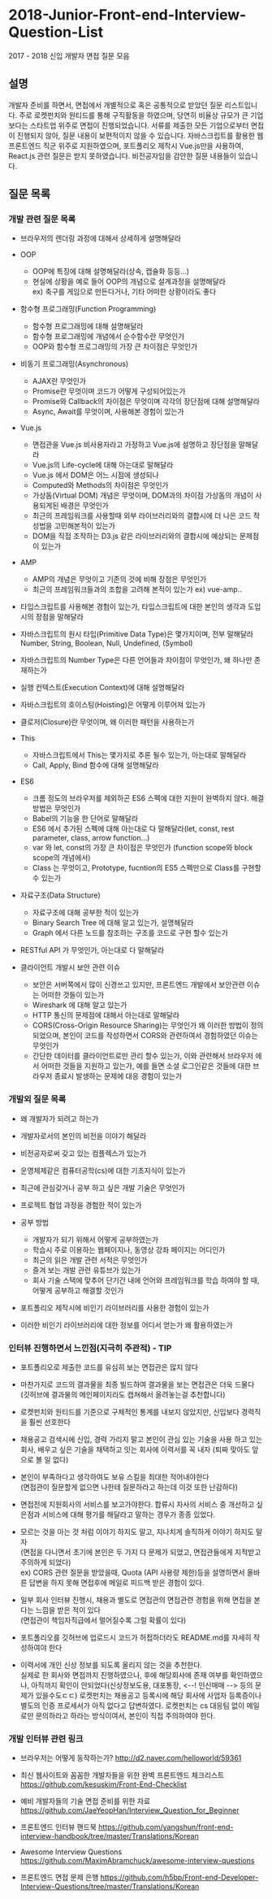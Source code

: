 # 2018-Junior-Front-end-Interview-Question-List
2017 - 2018 신입 개발자 면접 질문 모음

## 설명
 개발자 준비를 하면서, 면접에서 개별적으로 혹은 공통적으로 받았던 질문 리스트입니다. 주로 로켓펀치와 원티드를 통해 구직활동을 하였으며, 당연히 비율상 규모가 큰 기업 보다는 스타트업 위주로 면접이 진행되었습니다. 서류를 제출한 모든 기업으로부터 면접이 진행되지 않아, 질문 내용이 보편적이지 않을 수 있습니다. 자바스크립트를 활용한 웹 프론트엔드 직군 위주로 지원하였으며, 포트폴리오 제작시 Vue.js만을 사용하여, React.js 관련 질문은 받지 못하였습니다. 비전공자임을 감안한 질문 내용들이 있습니다.

## 질문 목록

### 개발 관련 질문 목록

* 브라우저의 렌더링 과정에 대해서 상세하게 설명해달라

* OOP
    * OOP에 특징에 대해 설명해달라(상속, 캡슐화 등등...)
    * 현실에 상황을 예로 들어 OOP의 개념으로 설계과정을 설명해달라  
        ex) 축구를 게임으로 만든다거나, 기타 어떠한 상황이라도 좋다

* 함수형 프로그래밍(Function Programming)
    * 함수형 프로그래밍에 대해 설명해달라
    * 함수형 프로그래밍에 개념에서 순수함수란 무엇인가
    * OOP와 함수형 프로그래밍의 가장 큰 차이점은 무엇인가

* 비동기 프로그래밍(Asynchronous)
    * AJAX란 무엇인가
    * Promise란 무엇이며 코드가 어떻게 구성되어있는가
    * Promise와 Callback의 차이점은 무엇이며 각각의 장단점에 대해 설명해달라
    * Async, Await를 무엇이며, 사용해본 경험이 있는가

* Vue.js
    * 면접관을 Vue.js 비사용자라고 가정하고 Vue.js에 설명하고 장단점을 말해달라
    * Vue.js의 Life-cycle에 대해 아는대로 말해달라
    * Vue.js 에서 DOM은 어느 시점에 생성되나
    * Computed와 Methods의 차이점은 무엇인가
    * 가상돔(Virtual DOM) 개념은 무엇이며, DOM과의 차이점 가상돔의 개념이 사용되게된 배경은 무엇인가
    * 최근의 프레임워크를 사용할때 외부 라이브러리와의 결합시에 더 나은 코드 작성법을 고민해본적이 있는가
    * DOM을 직접 조작하는 D3.js 같은 라이브러리와의 결합시에 예상되는 문제점이 있는가

* AMP
    * AMP의 개념은 무엇이고 기존의 것에 비해 장점은 무엇인가
    * 최근의 프레임워크들과의 조합을 고려해 본적이 있는가 ex) vue-amp..

* 타입스크립트를 사용해본 경험이 있는가, 타입스크립트에 대한 본인의 생각과 도입시의 장점을 말해달라

* 자바스크립트의 원시 타입(Primitive Data Type)은 몇가지이며, 전부 말해달라  
    Number, String, Boolean, Null, Undefined, (Symbol)

* 자바스크립트의 Number Type은 다른 언어들과 차이점이 무엇인가, 왜 하나만 존재하는가

* 실행 컨텍스트(Execution Context)에 대해 설명해달라

* 자바스크립트의 호이스팅(Hoisting)은 어떻게 이루어져 있는가

* 클로저(Closure)란 무엇이며, 왜 이러한 패턴을 사용하는가

* This
    * 자바스크립트에서 This는 몇가지로 추론 될수 있는가, 아는대로 말해달라
    * Call, Apply, Bind 함수에 대해 설명해달라

* ES6
    * 크롬 정도의 브라우저를 제외하곤 ES6 스펙에 대한 지원이 완벽하지 않다. 해결방법은 무엇인가
    * Babel의 기능을 한 단어로 말해달라
    * ES6 에서 추가된 스펙에 대해 아는대로 다 말해달라(let, const, rest parameter, class, arrow function...)
    * var 와 let, const의 가장 큰 차이점은 무엇인가 (function scope와 block scope의 개념에서)
    * Class 는 무엇이고, Prototype, fucntion의 ES5 스펙만으로 Class를 구현할수 있는가

* 자료구조(Data Structure)
    * 자료구조에 대해 공부한 적이 있는가 
    * Binary Search Tree 에 대해 알고 있는가, 설명해달라
    * Graph 에서 다른 노드를 참조하는 구조를 코드로 구현 할수 있는가

* RESTful API 가 무엇인가, 아는대로 다 말해달라

* 클라이언트 개발시 보안 관련 이슈
    * 보안은 서버쪽에서 많이 신경쓰고 있지만, 프론트엔드 개발에서 보안관련 이슈는 어떠한 것들이 있는가
    * Wireshark 에 대해 알고 있는가
    * HTTP 통신의 문제점에 대해서 아는대로 말해달라
    * CORS(Cross-Origin Resource Sharing)는 무엇인가 왜 이러한 방법이 정의 되었으며, 본인이 코드를 작성하면서 CORS와 관련하여서 경험하였던 이슈는 무엇인가
    * 간단한 데이터를 클라이언트로만 관리 할수 있는가, 이와 관련해서 브라우저 에서 어떠한 것들을 지원하고 있는가, 예를 들면 소셜 로그인같은 것들에 대한 브라우저 종료시 발생하는 문제에 대응 경험이 있는가

### 개발외 질문 목록

* 왜 개발자가 되려고 하는가

* 개발자로서의 본인의 비전을 이야기 해달라

* 비전공자로써 갖고 있는 컴플렉스가 있는가

* 운영체제같은 컴퓨터공학(cs)에 대한 기초지식이 있는가

* 최근에 관심갖거나 공부 하고 싶은 개발 기술은 무엇인가

* 프로젝트 협업 과정을 경험한 적이 있는가

* 공부 방법
    * 개발자가 되기 위해서 어떻게 공부하였는가
    * 학습시 주로 이용하는 웹페이지나, 동영상 강좌 페이지는 어디인가
    * 최근의 읽은 개발 관련 서적은 무엇인가
    * 즐겨 보는 개발 관련 유튜브가 있는가
    * 회사 기술 스택에 맞추어 단기간 내에 언어와 프레임워크를 학습 하여야 할 때, 어떻게 공부하고 해결할 것인가

* 포트폴리오 제작시에 비인기 라이브러리를 사용한 경험이 있는가
* 이러한 비인기 라이브러리에 대한 정보를 어디서 얻는가 왜 활용하였는가

### 인터뷰 진행하면서 느낀점(지극히 주관적) - TIP

* 포트폴리오로 제출한 코드를 유심히 보는 면접관은 많지 않다

* 마찬가지로 코드의 결과물을 최종 빌드하여 결과물을 보는 면접관은 더욱 드물다  
    (깃허브에 결과물의 메인페이지라도 캡쳐해서 올려놓는걸 추천합니다)

* 로켓펀치와 원티드를 기준으로 구체적인 통계를 내보지 않았지만, 신입보다 경력직을 훨씬 선호한다

* 채용공고 검색시에 신입, 경력 가리지 말고 본인이 관심 있는 기술을 사용 하고 있는 회사, 배우고 싶은 기술을 채택하고 잇는 회사에 이력서를 꼭 내자 (퇴짜 맞아도 앞으로 볼 일 없다)

* 본인이 부족하다고 생각하여도 보유 스킬을 최대한 적어내야한다  
    (면접관이 질문할게 없으면 나한테 질문하라고 하는데 이것 또한 난감하다)

* 면접전에 지원회사의 서비스를 보고가야한다. 합류시 자사의 서비스 중 개선하고 싶은점과 서비스에 대해 평가를 해달라고 말하는 경우가 종종 있었다.

* 모르는 것을 아는 것 처럼 이야기 하지도 말고, 지나치게 솔직하게 이야기 하지도 말자  
    (면접을 다니면서 초기에 본인은 두 가지 다 문제가 되었고, 면접관들에게 지적받고 주의하게 되었다)  
    ex) CORS 관련 질문을 받았을때, Quota (API 사용량 제한)등을 설명하면서 올바른 답변을 하지 못해 면접후에 메일로 피드백 받은 경험이 있다.

* 일부 회사 인터뷰 진행시, 채용과 별도로 면접관의 면접관련 경험을 위해 면접을 본다는 느낌을 받은 적이 있다  
    (면접관이 책임자직급에서 멀어질수록 그럴 확률이 있다)

* 포트폴리오를 깃허브에 업로드시 코드가 허접하더라도 README.md를 자세히 작성하여야 한다

* 이력서에 개인 신상 정보를 되도록 올리지 않는 것을 추천한다.  
    실제로 한 회사와 면접까지 진행하였으나, 후에 해당회사에 존재 여부를 확인하였으나, 아직까지 확인이 안되었다(신상정보도용, 대포통장, <--! 인신매매 --> 등의 문제가 있을수도ㄷㄷ) 로켓펀치는 채용공고 등록시에 해당 회사에 사업자 등록증이나 별도의 인증 프로세서가 아직 없다고 답변하였다. 로켓펀치는 cs 대응팀 없이 메일로만 문의하라고 하라는 방식이여서, 본인이 직접 주의하여야 한다. 

### 개발 인터뷰 관련 링크

* 브라우저는 어떻게 동작하는가? http://d2.naver.com/helloworld/59361

* 최신 웹사이트와 꼼꼼한 개발자들을 위한 완벽 프론트엔드 체크리스트 https://github.com/kesuskim/Front-End-Checklist

* 예비 개발자들의 기술 면접 준비를 위한 자료 https://github.com/JaeYeopHan/Interview_Question_for_Beginner

* 프론트엔드 인터뷰 핸드북 https://github.com/yangshun/front-end-interview-handbook/tree/master/Translations/Korean

* Awesome Interview Questions https://github.com/MaximAbramchuck/awesome-interview-questions

* 프론트엔드 면접 문제 은행 https://github.com/h5bp/Front-end-Developer-Interview-Questions/tree/master/Translations/Korean
